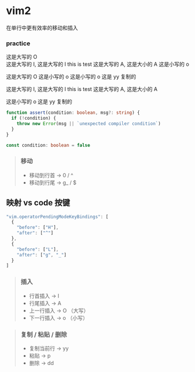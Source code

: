 # vim2

在单行中更有效率的移动和插入

### practice

这是大写的 O  
 这是大写的 I, 这是大写的 I this is test 这是大写的 A, 这是大小的 A
这是小写的 o

这是大写的 O
这是小写的 o
这是小写的 o 这是 yy 复制的

这是大写的 I, 这是大写的 I this is test 这是大写的 A, 这是大小的 A

这是小写的 o 这是 yy 复制的

```ts
function assert(condition: boolean, msg?: string) {
  if (!condition) {
    throw new Error(msg || `unexpected compiler condition`)
  }
}

const condition: boolean = false
```

> ### 移动
>
> - 移动到行首 -> 0 / ^
> - 移动到行尾 -> g\_ / $

## 映射 vs code 按键

```js
"vim.operatorPendingModeKeyBindings": [
  {
    "before": ["H"],
    "after": ["^"]
  },
  {
    "before": ["L"],
    "after": ["g", "_"]
  }
]
```

> ### 插入
>
> - 行首插入 -> I
> - 行尾插入 -> A
> - 上一行插入 -> O （大写）
> - 下一行插入 -> o （小写）

> ### 复制 / 粘贴 / 删除
>
> - 复制当前行 -> yy
> - 粘贴 -> p
> - 删除 -> dd
